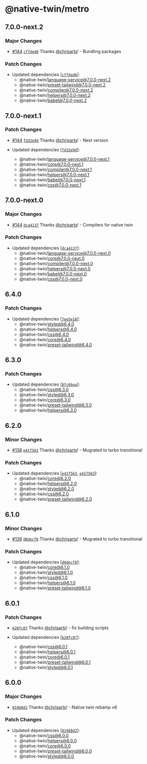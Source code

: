 # @native-twin/metro

## 7.0.0-next.2

### Major Changes

- [#144](https://github.com/react-universal/native-twin/pull/144) [`cffded6`](https://github.com/react-universal/native-twin/commit/cffded6ddcbb1dec4bb659c4af0981c1b0cbdd8a) Thanks [@chrisarts](https://github.com/chrisarts)! - Bundling packages

### Patch Changes

- Updated dependencies [[`cffded6`](https://github.com/react-universal/native-twin/commit/cffded6ddcbb1dec4bb659c4af0981c1b0cbdd8a)]:
  - @native-twin/language-service@7.0.0-next.2
  - @native-twin/preset-tailwind@7.0.0-next.2
  - @native-twin/compiler@7.0.0-next.2
  - @native-twin/helpers@7.0.0-next.2
  - @native-twin/babel@7.0.0-next.2

## 7.0.0-next.1

### Patch Changes

- [#144](https://github.com/react-universal/native-twin/pull/144) [`fd32e9d`](https://github.com/react-universal/native-twin/commit/fd32e9ddf7a9075abb8df31a789682ef84d8d6b1) Thanks [@chrisarts](https://github.com/chrisarts)! - Next version

- Updated dependencies [[`fd32e9d`](https://github.com/react-universal/native-twin/commit/fd32e9ddf7a9075abb8df31a789682ef84d8d6b1)]:
  - @native-twin/language-service@7.0.0-next.1
  - @native-twin/core@7.0.0-next.1
  - @native-twin/compiler@7.0.0-next.1
  - @native-twin/helpers@7.0.0-next.1
  - @native-twin/babel@7.0.0-next.1
  - @native-twin/css@7.0.0-next.1

## 7.0.0-next.0

### Major Changes

- [#144](https://github.com/react-universal/native-twin/pull/144) [`dca4137`](https://github.com/react-universal/native-twin/commit/dca4137a69cc1f07ba09d93ea806cece3faf12e5) Thanks [@chrisarts](https://github.com/chrisarts)! - Compilers for native twin

### Patch Changes

- Updated dependencies [[`dca4137`](https://github.com/react-universal/native-twin/commit/dca4137a69cc1f07ba09d93ea806cece3faf12e5)]:
  - @native-twin/language-service@7.0.0-next.0
  - @native-twin/core@7.0.0-next.0
  - @native-twin/compiler@7.0.0-next.0
  - @native-twin/helpers@7.0.0-next.0
  - @native-twin/babel@7.0.0-next.0
  - @native-twin/css@7.0.0-next.0

## 6.4.0

### Patch Changes

- Updated dependencies [[`7ee5e16`](https://github.com/react-universal/native-twin/commit/7ee5e1673bf6be31b32851cb214d338473e1b8f2)]:
  - @native-twin/styled@6.4.0
  - @native-twin/helpers@6.4.0
  - @native-twin/css@6.4.0
  - @native-twin/core@6.4.0
  - @native-twin/preset-tailwind@6.4.0

## 6.3.0

### Patch Changes

- Updated dependencies [[`8fc6baa`](https://github.com/react-universal/native-twin/commit/8fc6baaa1513caffeaf9dc37cd3bfbcf88308612)]:
  - @native-twin/css@6.3.0
  - @native-twin/styled@6.3.0
  - @native-twin/core@6.3.0
  - @native-twin/preset-tailwind@6.3.0
  - @native-twin/helpers@6.3.0

## 6.2.0

### Minor Changes

- [#138](https://github.com/react-universal/native-twin/pull/138) [`e41f563`](https://github.com/react-universal/native-twin/commit/e41f5630996a023254e12c0e9bf6d997e932c5ac) Thanks [@chrisarts](https://github.com/chrisarts)! - Mugrated to turbo transitional

### Patch Changes

- Updated dependencies [[`e41f563`](https://github.com/react-universal/native-twin/commit/e41f5630996a023254e12c0e9bf6d997e932c5ac), [`e41f563`](https://github.com/react-universal/native-twin/commit/e41f5630996a023254e12c0e9bf6d997e932c5ac)]:
  - @native-twin/core@6.2.0
  - @native-twin/helpers@6.2.0
  - @native-twin/styled@6.2.0
  - @native-twin/css@6.2.0
  - @native-twin/preset-tailwind@6.2.0

## 6.1.0

### Minor Changes

- [#136](https://github.com/react-universal/native-twin/pull/136) [`d0decf8`](https://github.com/react-universal/native-twin/commit/d0decf8b1782078d878bfc0a0c92c734a3deba89) Thanks [@chrisarts](https://github.com/chrisarts)! - Mugrated to turbo transitional

### Patch Changes

- Updated dependencies [[`d0decf8`](https://github.com/react-universal/native-twin/commit/d0decf8b1782078d878bfc0a0c92c734a3deba89)]:
  - @native-twin/core@6.1.0
  - @native-twin/styled@6.1.0
  - @native-twin/css@6.1.0
  - @native-twin/helpers@6.1.0
  - @native-twin/preset-tailwind@6.1.0

## 6.0.1

### Patch Changes

- [`b20fc07`](https://github.com/react-universal/native-twin/commit/b20fc079cf0f68cad73810e3701e9f94e41bcb1c) Thanks [@chrisarts](https://github.com/chrisarts)! - fix building scripts

- Updated dependencies [[`b20fc07`](https://github.com/react-universal/native-twin/commit/b20fc079cf0f68cad73810e3701e9f94e41bcb1c)]:
  - @native-twin/css@6.0.1
  - @native-twin/helpers@6.0.1
  - @native-twin/core@6.0.1
  - @native-twin/preset-tailwind@6.0.1
  - @native-twin/styled@6.0.1

## 6.0.0

### Major Changes

- [`01988d2`](https://github.com/react-universal/native-twin/commit/01988d2b8edcfcf57ed28eb638bbfa159adb3a73) Thanks [@chrisarts](https://github.com/chrisarts)! - Native twin rebamp v6

### Patch Changes

- Updated dependencies [[`01988d2`](https://github.com/react-universal/native-twin/commit/01988d2b8edcfcf57ed28eb638bbfa159adb3a73)]:
  - @native-twin/css@6.0.0
  - @native-twin/helpers@6.0.0
  - @native-twin/core@6.0.0
  - @native-twin/preset-tailwind@6.0.0
  - @native-twin/styled@6.0.0
